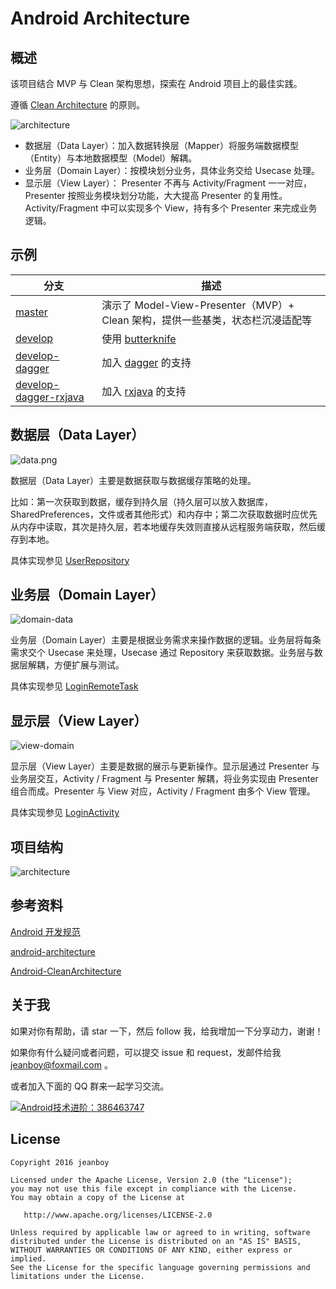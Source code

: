 # Android Architecture

## 概述

该项目结合 MVP 与 Clean 架构思想，探索在 Android 项目上的最佳实践。

遵循 [Clean Architecture](https://blog.8thlight.com/uncle-bob/2012/08/13/the-clean-architecture.html) 的原则。

<img src="https://github.com/jeanboydev/Android-Architecture/blob/master/resources/images/android-architecture.png" alt="architecture"/>

- 数据层（Data Layer）：加入数据转换层（Mapper）将服务端数据模型（Entity）与本地数据模型（Model）解耦。
- 业务层（Domain Layer）：按模块划分业务，具体业务交给 Usecase 处理。
- 显示层（View Layer）： Presenter 不再与 Activity/Fragment 一一对应，Presenter 按照业务模块划分功能，大大提高 Presenter 的复用性。Activity/Fragment 中可以实现多个 View，持有多个 Presenter 来完成业务逻辑。

## 示例

| 分支 | 描述 |
| ------------- | ------------- |
| [master](https://github.com/jeanboydev/Android-Architecture) | 演示了 Model-View-Presenter（MVP）+ Clean 架构，提供一些基类，状态栏沉浸适配等 |
| [develop](https://github.com/jeanboydev/Android-Architecture/tree/develop) | 使用 [butterknife](https://github.com/JakeWharton/butterknife) |
| [develop-dagger](https://github.com/jeanboydev/Android-Architecture/tree/develop-dagger) | 加入 [dagger](https://github.com/google/dagger) 的支持 |
| [develop-dagger-rxjava](https://github.com/jeanboydev/Android-Architecture/tree/develop-dagger-rxjava) | 加入 [rxjava](https://github.com/ReactiveX/RxJava) 的支持 |

## 数据层（Data Layer）

<img src="https://github.com/jeanboydev/Android-Architecture/blob/master/resources/images/android-architecture-data.png" alt="data.png"/>

数据层（Data Layer）主要是数据获取与数据缓存策略的处理。

比如：第一次获取到数据，缓存到持久层（持久层可以放入数据库，SharedPreferences，文件或者其他形式）和内存中；第二次获取数据时应优先从内存中读取，其次是持久层，若本地缓存失效则直接从远程服务端获取，然后缓存到本地。

具体实现参见 [UserRepository](https://github.com/jeanboydev/Android-Architecture/blob/master/data/src/main/java/com/jeanboy/data/repository/UserRepository.java)

## 业务层（Domain Layer）

<img src="https://github.com/jeanboydev/Android-Architecture/blob/master/resources/images/android-architecture-domain-data.png" alt="domain-data"/>

业务层（Domain Layer）主要是根据业务需求来操作数据的逻辑。业务层将每条需求交个 Usecase 来处理，Usecase 通过 Repository 来获取数据。业务层与数据层解耦，方便扩展与测试。

具体实现参见 [LoginRemoteTask](https://github.com/jeanboydev/Android-Architecture/blob/master/domain/src/main/java/com/jeanboy/domain/usecase/LoginRemoteTask.java)

## 显示层（View Layer）

<img src="https://github.com/jeanboydev/Android-Architecture/blob/master/resources/images/android-architecture-view-domain.png" alt="view-domain"/>

显示层（View Layer）主要是数据的展示与更新操作。显示层通过 Presenter 与业务层交互，Activity / Fragment 与 Presenter 解耦，将业务实现由 Presenter 组合而成。Presenter 与 View 对应，Activity / Fragment 由多个 View 管理。

具体实现参见 [LoginActivity](https://github.com/jeanboydev/Android-Architecture/blob/master/app/src/main/java/com/jeanboy/app/architecture/ui/activity/LoginActivity.java)

## 项目结构

<img src="https://github.com/jeanboydev/Android-Architecture/blob/master/resources/images/android_project.png" alt="architecture"/>

## 参考资料
[Android 开发规范](https://github.com/Blankj/AndroidStandardDevelop)

[android-architecture](https://github.com/googlesamples/android-architecture)

[Android-CleanArchitecture](https://github.com/android10/Android-CleanArchitecture)

## 关于我

如果对你有帮助，请 star 一下，然后 follow 我，给我增加一下分享动力，谢谢！

如果你有什么疑问或者问题，可以提交 issue 和 request，发邮件给我 jeanboy@foxmail.com 。

或者加入下面的 QQ 群来一起学习交流。

<a target="_blank" href="http://shang.qq.com/wpa/qunwpa?idkey=0b505511df9ead28ec678df4eeb7a1a8f994ea8b75f2c10412b57e667d81b50d"><img border="0" src="http://pub.idqqimg.com/wpa/images/group.png" alt="Android技术进阶：386463747" title="Android技术进阶：386463747"></a>

## License

    Copyright 2016 jeanboy

    Licensed under the Apache License, Version 2.0 (the "License");
    you may not use this file except in compliance with the License.
    You may obtain a copy of the License at

       http://www.apache.org/licenses/LICENSE-2.0

    Unless required by applicable law or agreed to in writing, software
    distributed under the License is distributed on an "AS IS" BASIS,
    WITHOUT WARRANTIES OR CONDITIONS OF ANY KIND, either express or implied.
    See the License for the specific language governing permissions and
    limitations under the License.
